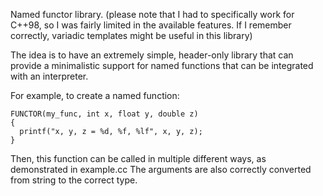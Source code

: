 Named functor library. (please note that I had to specifically work for C++98, so I was fairly limited in the available features. If I remember correctly, variadic templates might be useful in this library)

The idea is to have an extremely simple, header-only library that can provide a
minimalistic support for named functions that can be integrated with an interpreter.

For example, to create a named function:
```
FUNCTOR(my_func, int x, float y, double z)
{
  printf("x, y, z = %d, %f, %lf", x, y, z);
}
```

Then, this function can be called in multiple different ways, as demonstrated in example.cc
The arguments are also correctly converted from string to the correct type.

